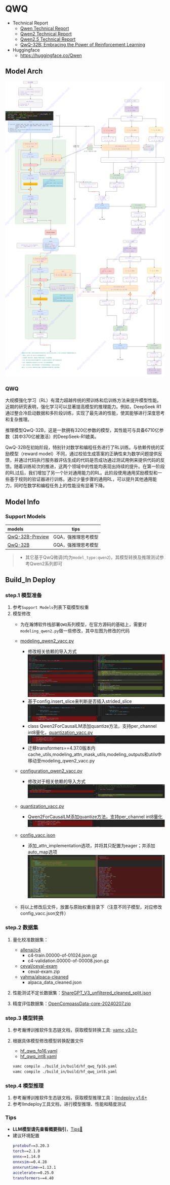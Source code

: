 # QWQ

- Technical Report
    - [Qwen Technical Report](https://arxiv.org/abs/2309.16609)
    - [Qwen2 Technical Report](https://arxiv.org/abs/2407.10671)
    - [Qwen2.5 Technical Report](https://arxiv.org/abs/2412.15115)
    - [QwQ-32B: Embracing the Power of Reinforcement Learning](https://qwenlm.github.io/blog/qwq-32b)
- Huggingface
    - https://huggingface.co/Qwen


## Model Arch

![qwen_arch](../../images/llm/qwen_arch.png)

### QWQ
大规模强化学习（RL）有潜力超越传统的预训练和后训练方法来提升模型性能。近期的研究表明，强化学习可以显著提高模型的推理能力。例如，DeepSeek R1通过整合冷启动数据和多阶段训练，实现了最先进的性能，使其能够进行深度思考和复杂推理。

推理模型QwQ-32B，这是一款拥有320亿参数的模型，其性能可与具备6710亿参数（其中370亿被激活）的DeepSeek-R1媲美。

QwQ-32B在初始阶段，特别针对数学和编程任务进行了RL训练。与依赖传统的奖励模型（reward model）不同，通过校验生成答案的正确性来为数学问题提供反馈，并通过代码执行服务器评估生成的代码是否成功通过测试用例来提供代码的反馈。随着训练轮次的推进，这两个领域中的性能均表现出持续的提升。在第一阶段的RL过后，我们增加了另一个针对通用能力的RL。此阶段使用通用奖励模型和一些基于规则的验证器进行训练。通过少量步骤的通用RL，可以提升其他通用能力，同时在数学和编程任务上的性能没有显著下降。



## Model Info
### Support Models

| models | tips |
| :---   | :--: |
| [QwQ-32B-Preview](https://hf-mirror.com/Qwen/QwQ-32B-Preview)  | GQA，强推理思考模型 |
| [QwQ-32B](https://hf-mirror.com/Qwen/QwQ-32B) |  GQA，强推理思考模型 |

> - 其它基于QwQ微调(均为`model_type:qwen2`)，其模型转换及推理测试参考Qwen2系列即可


## Build_In Deploy

### step.1 模型准备

1. 参考`Support Models`列表下载模型权重
2. 模型修改
    - 为在瀚博软件栈部署`QWQ`系列模型，在官方源码的基础上，需要对`modeling_qwen2.py`做一些修改，其中左图为修改的代码
    - [modeling_qwen2_vacc.py](./build_in/source_code/modeling_qwen2_vacc.py)
        - 修改相关依赖的导入方式
        ![](../../images/llm/qwen/Snipaste_2024-04-11_14-10-36.png)
        - 基于config.insert_slice来判断是否插入strided_slice
        ![](../../images/llm/qwen/Snipaste_2024-04-15_17-26-31.png)
        - class Qwen2ForCausalLM添加quantize方法，支持per_channel int8量化，[quantization_vacc.py](./build_in/source_code/quantization_vacc.py)
        ![](../../images/llm/qwen/Snipaste_2024-04-15_17-29-26.png)
        - 迁移transformers==4.37.0版本内cache_utils,modeling_attn_mask_utils,modeling_outputs和utils中移动至modeling_qwen2_vacc.py

    - [configuration_qwen2_vacc.py](./build_in/source_code/configuration_qwen2_vacc.py)
        - 修改对于相关依赖的导入方式
        ![](../../images/llm/qwen/Snipaste_2024-04-15_17-31-20.png)
    - [quantization_vacc.py](./build_in/source_code/quantization_vacc.py)
        - Qwen2ForCausalLM添加quantize方法，支持per_channel int8量化
        ![](../../images/llm/qwen/Snipaste_2025-03-20_20-10-41.png)
    - [config_vacc.json](./build_in/source_code/config_vacc.json)
        - 添加_attn_implementation选项，并将其只配置为eager；并添加auto_map选项
        ![](../../images/llm/qwen/Snipaste_2024-04-15_17-34-02.png)
    - 将以上修改后文件，放置与原始权重目录下（注意不同子模型，对应修改config_vacc.json文件）

### step.2 数据集

1. 量化校准数据集：
    - [allenai/c4](https://hf-mirror.com/datasets/allenai/c4/tree/main/en)
        - c4-train.00000-of-01024.json.gz
        - c4-validation.00000-of-00008.json.gz
    - [ceval/ceval-exam](https://hf-mirror.com/datasets/ceval/ceval-exam/tree/main)
        - ceval-exam.zip
    - [yahma/alpaca-cleaned](https://hf-mirror.com/datasets/yahma/alpaca-cleaned/tree/main)
        - alpaca_data_cleaned.json

2. 性能测试不定长数据集：[ShareGPT_V3_unfiltered_cleaned_split.json](https://huggingface.co/datasets/anon8231489123/ShareGPT_Vicuna_unfiltered/resolve/main/ShareGPT_V3_unfiltered_cleaned_split.json)
3. 精度评估数据集：[OpenCompassData-core-20240207.zip](https://github.com/open-compass/opencompass/releases/download/0.2.2.rc1/OpenCompassData-core-20240207.zip)


### step.3 模型转换
1. 参考瀚博训推软件生态链文档，获取模型转换工具: [vamc v3.0+](../../docs/vastai_software.md)
2. 根据具体模型修改模型转换配置文件
    - [hf_qwq_fp16.yaml](./build_in/build/hf_qwq_fp16.yaml)
    - [hf_qwq_int8.yaml](./build_in/build/hf_qwq_int8.yaml)

    ```bash
    vamc compile ./build_in/build/hf_qwq_fp16.yaml
    vamc compile ./build_in/build/hf_qwq_int8.yaml
    ```


### step.4 模型推理
1. 参考瀚博训推软件生态链文档，获取模型推理工具：[llmdeploy v1.6+](../../docs/vastai_software.md)
2. 参考llmdeploy工具文档，进行模型推理、性能和精度测试

### Tips
- **LLM模型请先查看概要指引**，[Tips🔔](../README.md)
- 建议环境配置
    ```bash
    protobuf==3.20.3
    torch==2.1.0
    onnx==1.14.0
    onnxsim==0.4.28
    onnxruntime==1.13.1
    accelerate==0.25.0
    transformers==4.40
    ```
